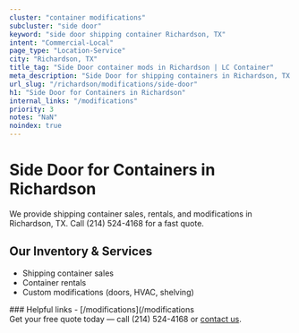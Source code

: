 ```yaml
---
cluster: "container modifications"
subcluster: "side door"
keyword: "side door shipping container Richardson, TX"
intent: "Commercial-Local"
page_type: "Location-Service"
city: "Richardson, TX"
title_tag: "Side Door container mods in Richardson | LC Container"
meta_description: "Side Door for shipping containers in Richardson, TX. Local fabrication & pro install. LC Container — Since 2003. Get a quote."
url_slug: "/richardson/modifications/side-door"
h1: "Side Door for Containers in Richardson"
internal_links: "/modifications"
priority: 3
notes: "NaN"
noindex: true
---
```


# Side Door for Containers in Richardson

We provide shipping container sales, rentals, and modifications in Richardson, TX. Call (214) 524-4168 for a fast quote.

## Our Inventory & Services
- Shipping container sales
- Container rentals
- Custom modifications (doors, HVAC, shelving)

<div data-section="internal-links">
### Helpful links
- [/modifications](/modifications
</div>

<div data-section="cta">
Get your free quote today — call (214) 524-4168 or <a href="/contact">contact us</a>.
</div>

<script type="application/ld+json">{"@context":"https://schema.org","@type":"FAQPage","mainEntity":[{"@type":"Question","name":"How much does delivery cost in Richardson, TX?","acceptedAnswer":{"@type":"Answer","text":"Delivery costs vary by distance and container size. Most deliveries in Richardson, TX range from $150-$300. Call (214) 524-4168 for an exact quote based on your specific location."}},{"@type":"Question","name":"Do you offer financing or payment plans?","acceptedAnswer":{"@type":"Answer","text":"We accept major credit cards, checks, and can discuss commercial terms for bulk purchases. Call (214) 524-4168 to discuss options."}},{"@type":"Question","name":"Can you customize containers in Richardson, TX?","acceptedAnswer":{"@type":"Answer","text":"Yes — we perform modifications like doors, HVAC, insulation, and shelving. Request a custom quote at (214) 524-4168 or via our contact form."}}]}</script>
